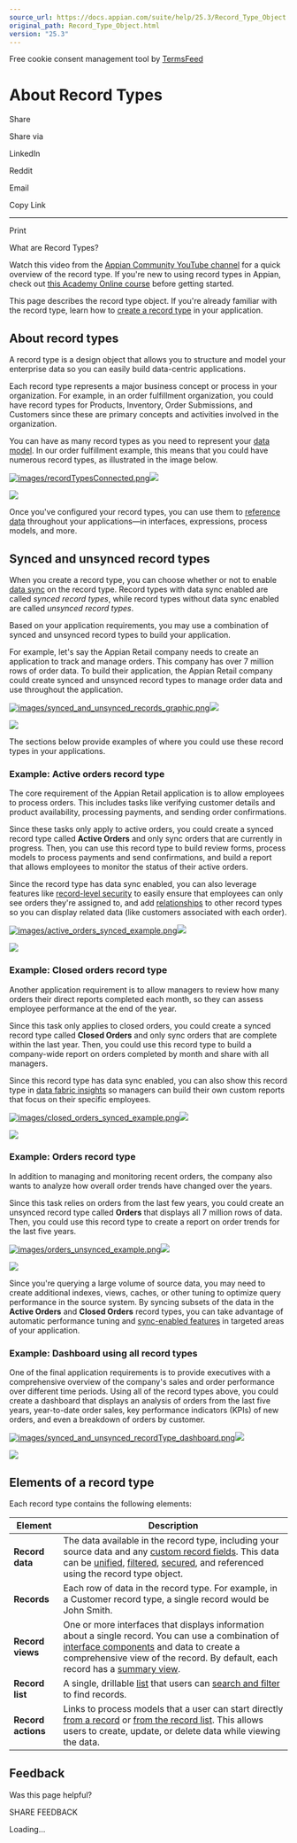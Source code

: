```yaml
---
source_url: https://docs.appian.com/suite/help/25.3/Record_Type_Object.html
original_path: Record_Type_Object.html
version: "25.3"
---
```


Free cookie consent management tool by [TermsFeed](https://www.termsfeed.com/)

# About Record Types

Share

Share via

LinkedIn

Reddit

Email

Copy Link

* * *

Print

What are Record Types?

Watch this video from the [Appian Community YouTube channel](https://www.youtube.com/@AppianCommunity) for a quick overview of the record type. If you're new to using record types in Appian, check out [this Academy Online course](https://academy.appian.com/#/online-courses/5b2907c2-2c77-4431-a91d-a5b80942b522) before getting started.

This page describes the record type object. If you're already familiar with the record type, learn how to [create a record type](Create_a_Record_Type.html) in your application.

## About record types

A record type is a design object that allows you to structure and model your enterprise data so you can easily build data-centric applications.

Each record type represents a major business concept or process in your organization. For example, in an order fulfillment organization, you could have record types for Products, Inventory, Order Submissions, and Customers since these are primary concepts and activities involved in the organization.

You can have as many record types as you need to represent your [data model](data-modeling-with-appian-records.html). In our order fulfillment example, this means that you could have numerous record types, as illustrated in the image below.

[![images/recordTypesConnected.png](images/recordTypesConnected.png)![](/suite/help/25.3/images/rn/zoom_magnify_center.png)](#img364)

[![](images/recordTypesConnected.png)](#_)

Once you've configured your record types, you can use them to [reference data](Using_the_Records_Tab.html) throughout your applications—in interfaces, expressions, process models, and more.

## Synced and unsynced record types

When you create a record type, you can choose whether or not to enable [data sync](about-data-sync.html) on the record type. Record types with data sync enabled are called _synced record types_, while record types without data sync enabled are called _unsynced record types_.

Based on your application requirements, you may use a combination of synced and unsynced record types to build your application.

For example, let's say the Appian Retail company needs to create an application to track and manage orders. This company has over 7 million rows of order data. To build their application, the Appian Retail company could create synced and unsynced record types to manage order data and use throughout the application.

[![images/synced_and_unsynced_records_graphic.png](images/synced_and_unsynced_records_graphic.png)![](/suite/help/25.3/images/rn/zoom_magnify_center.png)](#img365)

[![](images/synced_and_unsynced_records_graphic.png)](#_)

The sections below provide examples of where you could use these record types in your applications.

### Example: Active orders record type

The core requirement of the Appian Retail application is to allow employees to process orders. This includes tasks like verifying customer details and product availability, processing payments, and sending order confirmations.

Since these tasks only apply to active orders, you could create a synced record type called **Active Orders** and only sync orders that are currently in progress. Then, you can use this record type to build review forms, process models to process payments and send confirmations, and build a report that allows employees to monitor the status of their active orders.

Since the record type has data sync enabled, you can also leverage features like [record-level security](record-level-security.html) to easily ensure that employees can only see orders they're assigned to, and add [relationships](record-type-relationships.html) to other record types so you can display related data (like customers associated with each order).

[![images/active_orders_synced_example.png](images/active_orders_synced_example.png)![](/suite/help/25.3/images/rn/zoom_magnify_center.png)](#img366)

[![](images/active_orders_synced_example.png)](#_)

### Example: Closed orders record type

Another application requirement is to allow managers to review how many orders their direct reports completed each month, so they can assess employee performance at the end of the year.

Since this task only applies to closed orders, you could create a synced record type called **Closed Orders** and only sync orders that are complete within the last year. Then, you could use this record type to build a company-wide report on orders completed by month and share with all managers.

Since this record type has data sync enabled, you can also show this record type in [data fabric insights](allow-users-to-build-reports.html) so managers can build their own custom reports that focus on their specific employees.

[![images/closed_orders_synced_example.png](images/closed_orders_synced_example.png)![](/suite/help/25.3/images/rn/zoom_magnify_center.png)](#img367)

[![](images/closed_orders_synced_example.png)](#_)

### Example: Orders record type

In addition to managing and monitoring recent orders, the company also wants to analyze how overall order trends have changed over the years.

Since this task relies on orders from the last few years, you could create an unsynced record type called **Orders** that displays all 7 million rows of data. Then, you could use this record type to create a report on order trends for the last five years.

[![images/orders_unsynced_example.png](images/orders_unsynced_example.png)![](/suite/help/25.3/images/rn/zoom_magnify_center.png)](#img368)

[![](images/orders_unsynced_example.png)](#_)

Since you're querying a large volume of source data, you may need to create additional indexes, views, caches, or other tuning to optimize query performance in the source system. By syncing subsets of the data in the **Active Orders** and **Closed Orders** record types, you can take advantage of automatic performance tuning and [sync-enabled features](about-data-sync.html#what-is-data-sync) in targeted areas of your application.

### Example: Dashboard using all record types

One of the final application requirements is to provide executives with a comprehensive overview of the company's sales and order performance over different time periods. Using all of the record types above, you could create a dashboard that displays an analysis of orders from the last five years, year-to-date order sales, key performance indicators (KPIs) of new orders, and even a breakdown of orders by customer.

[![images/synced_and_unsynced_recordType_dashboard.png](images/synced_and_unsynced_recordType_dashboard.png)![](/suite/help/25.3/images/rn/zoom_magnify_center.png)](#img369)

[![](images/synced_and_unsynced_recordType_dashboard.png)](#_)

## Elements of a record type

Each record type contains the following elements:

| Element | Description |
| --- | --- |
| **Record data** | The data available in the record type, including your source data and any [custom record fields](custom-record-fields.html). This data can be [unified](record-type-relationships.html), [filtered](records-filter-source-data.html), [secured](appian-records-security.html), and referenced using the record type object. |
| **Records** | Each row of data in the record type. For example, in a Customer record type, a single record would be John Smith. |
| **Record views** | One or more interfaces that displays information about a single record. You can use a combination of [interface components](SAIL_Components.html) and data to create a comprehensive view of the record. By default, each record has a [summary view](record-view.html#default-record-views). |
| **Record list** | A single, drillable [list](record-list.html) that users can [search and filter](filter-the-record-list.html) to find records. |
| **Record actions** | Links to process models that a user can start directly [from a record](record-actions.html#related-actions) or [from the record list](record-actions.html#record-list-actions). This allows users to create, update, or delete data while viewing the data. |

## Feedback

Was this page helpful?

SHARE FEEDBACK

Loading...